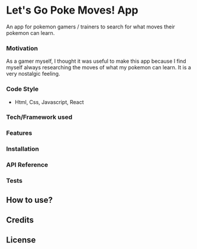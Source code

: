 # Let's Go Poke Moves! App
An app for pokemon gamers / trainers to search for what moves their pokemon can learn. 
### Motivation 
As a gamer myself, I thought it was useful to make this app because I find myself always researching the moves of what my pokemon can learn. It is a very nostalgic feeling.

### Code Style
- Html, Css, Javascript, React

### Tech/Framework used 

### Features 

### Installation 

### API Reference 

### Tests

## How to use? 

## Credits

## License 